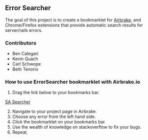 ## Error Searcher

The goal of this project is to create a bookmarklet for [Airbrake](airbrake.io), and Chrome/Firefox extensions that provide automatic search results for server/rails errors.

### Contributors

* Ben Calegari
* Kevin Quach
* Carl Schwope
* Beth Tenorio

### How to use ErrorSearcher bookmarklet with Airbrake.io

1. Drag the link below to your bookmarks bar.

  [SA Searcher][1]

[1]: javascript:(function(){document.body.appendChild(document.createElement('script')).src='http://bencalegari.com/javascripts/errorsearcher_AB.js';})();

2. Navigate to your project page in Airbrake.
3. Choose any error from the left hand side.
4. Click the bookmarklet on your bookmarks bar.
5. Use the wealth of knowledge on stackoverflow to fix your bugs.
6. Repeat. 